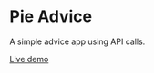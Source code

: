 # Pie Advice

A simple advice app using API calls.

[Live demo](https://coruscating-frangipane-678ce5.netlify.app/)
